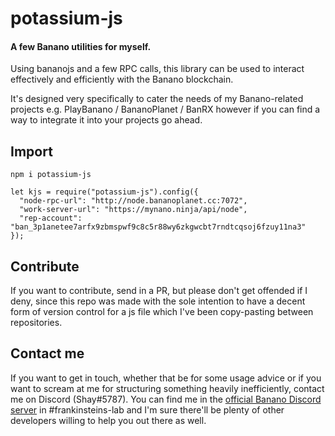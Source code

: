 # potassium-js
#### A few Banano utilities for myself.

Using bananojs and a few RPC calls, this library can be used to interact effectively and efficiently with the Banano blockchain.

It's designed very specifically to cater the needs of my Banano-related projects e.g. PlayBanano / BananoPlanet / BanRX however if you can find a way to integrate it into your projects go ahead.


## Import

    npm i potassium-js

    let kjs = require("potassium-js").config({
      "node-rpc-url": "http://node.bananoplanet.cc:7072",
      "work-server-url": "https://mynano.ninja/api/node",
      "rep-account": "ban_3p1anetee7arfx9zbmspwf9c8c5r88wy6zkgwcbt7rndtcqsoj6fzuy11na3"
    });


## Contribute
If you want to contribute, send in a PR, but please don't get offended if I deny, since this repo was made with the sole intention to have a decent form of version control for a js file which I've been copy-pasting between repositories.


## Contact me
If you want to get in touch, whether that be for some usage advice or if you want to scream at me for structuring something heavily inefficiently, contact me on Discord (Shay#5787). You can find me in the [official Banano Discord server](https://chat.banano.cc/) in \#frankinsteins-lab and I'm sure there'll be plenty of other developers willing to help you out there as well.
